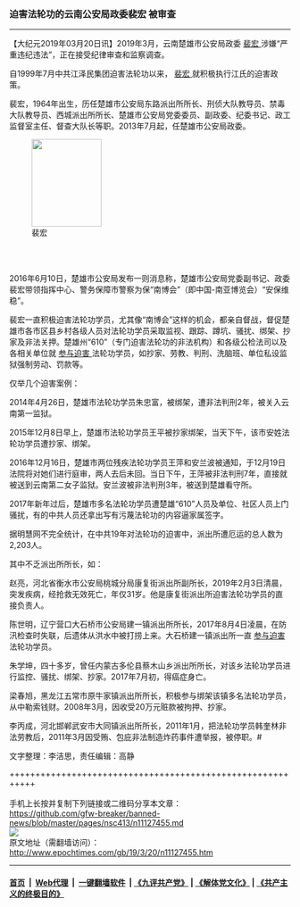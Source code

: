 ### 迫害法轮功的云南公安局政委裴宏 被审查
------------------------

<p>
 【大纪元2019年03月20日讯】2019年3月，云南楚雄市公安局政委
 <a href="http://www.epochtimes.com/gb/tag/%E8%A3%B4%E5%AE%8F.html">
  裴宏
 </a>
 涉嫌“严重违纪违法”，正在接受纪律审查和监察调查。
</p>
<p>
 自1999年7月中共江泽民集团迫害法轮功以来，
 <a href="http://www.epochtimes.com/gb/tag/%E8%A3%B4%E5%AE%8F.html">
  裴宏
 </a>
 就积极执行江氏的迫害政策。
</p>
<p>
 裴宏，1964年出生，历任楚雄市公安局东路派出所所长、刑侦大队教导员、禁毒大队教导员、西城派出所所长、楚雄市公安局党委委员、副政委、纪委书记、政工监督室主任、督查大队长等职。2013年7月起，任楚雄市公安局政委。
</p>
<figure class="wp-caption aligncenter" id="attachment_11127648" style="width: 125px">
 <a href="http://i.epochtimes.com/assets/uploads/2019/03/1-17.58.10.jpg">
  <img alt="" class="wp-image-11127648" height="157" src="http://i.epochtimes.com/assets/uploads/2019/03/1-17.58.10.jpg" width="125"/>
 </a>
 <br/><figcaption class="wp-caption-text">
  裴宏
 </figcaption><br/>
</figure><br/>
<p>
 2016年6月10日，楚雄市公安局发布一则消息称，楚雄市公安局党委副书记、政委裴宏带领指挥中心、警务保障市警察为保“南博会”（即中国-南亚博览会）“安保维稳”。
</p>
<p>
 裴宏一直积极迫害法轮功学员，尤其像“南博会”这样的机会，都亲自督战，督促楚雄市各市区县乡村各级人员对法轮功学员采取监视、跟踪、蹲坑、骚扰、绑架、抄家及非法关押。楚雄州“610”（专门迫害法轮功的非法机构）和各级公检法司以及各相关单位就
 <a href="http://www.epochtimes.com/gb/tag/%E5%8F%82%E4%B8%8E%E8%BF%AB%E5%AE%B3.html">
  参与迫害
 </a>
 法轮功学员，如抄家、劳教、判刑、洗脑班、单位私设监狱强制劳动、罚款等。
</p>
<p>
 仅举几个迫害案例：
</p>
<p>
 2014年4月26日，楚雄市法轮功学员朱忠富，被绑架，遭非法判刑2年，被关入云南第一监狱。
</p>
<p>
 2015年12月8日早上，楚雄市法轮功学员王平被抄家绑架，当天下午，该市安姓法轮功学员遭抄家、绑架。
</p>
<p>
 2016年12月16日，楚雄市两位残疾法轮功学员王萍和安兰波被通知，于12月19日法院将对她们进行庭审，两人去后未回。当日下午，王萍被非法判刑7年，直接就被送到云南第二女子监狱。安兰波被非法判刑3年，被送到楚雄看守所。
</p>
<p>
 2017年新年过后，楚雄市多名法轮功学员遭楚雄“610”人员及单位、社区人员上门骚扰，有的中共人员还拿出写有污蔑法轮功的内容逼家属签字。
</p>
<p>
 据明慧网不完全统计，在中共19年对法轮功的迫害中，派出所遭厄运的总人数为2,203人。
</p>
<p>
 其中不乏派出所所长，如：
</p>
<p>
 赵亮，河北省衡水市公安局桃城分局康复街派出所副所长，2019年2月3日清晨，突发疾病，经抢救无效死亡，年仅31岁。他是康复街派出所迫害法轮功学员的直接负责人。
</p>
<p>
 陈世明，辽宁营口大石桥市公安局建一镇派出所所长，2017年8月4日凌晨，在防汛检查时失联，后遗体从洪水中被打捞上来。大石桥建一镇派出所一直
 <a href="http://www.epochtimes.com/gb/tag/%E5%8F%82%E4%B8%8E%E8%BF%AB%E5%AE%B3.html">
  参与迫害
 </a>
 法轮功学员。
</p>
<p>
 朱学坤，四十多岁，曾任内蒙古多伦县蔡木山乡派出所所长，对该乡法轮功学员进行监控、骚扰、绑架、抄家。2017年7月初，得癌症身亡。
</p>
<p>
 梁春旭，黑龙江五常市原牛家镇派出所所长，积极参与绑架该镇多名法轮功学员，从中勒索钱财。2008年3月，因收受20万元赃款被拘押、抄家。
</p>
<p>
 李丙成，河北邯郸武安市大同镇派出所所长，2011年1月，把法轮功学员韩奎林非法劳教后，2011年3月因受贿、包庇非法制造炸药事件遭举报，被停职。#
</p>
<p>
 文字整理：李洁思，责任编辑：高静
</p>

+++++++++++++++++++++++++++++++++++++++++++++++++++++++++++<br/><br/>
手机上长按并复制下列链接或二维码分享本文章：<br/>
https://github.com/gfw-breaker/banned-news/blob/master/pages/nsc413/n11127455.md <br/>
<a href='https://github.com/gfw-breaker/banned-news/blob/master/pages/nsc413/n11127455.md'><img src='https://github.com/gfw-breaker/banned-news/blob/master/pages/nsc413/n11127455.md.png'/></a> <br/>
原文地址（需翻墙访问）：http://www.epochtimes.com/gb/19/3/20/n11127455.htm


------------------------
#### [首页](https://github.com/gfw-breaker/banned-news/blob/master/README.md) &nbsp;|&nbsp; [Web代理](https://github.com/labour-camp/helloworld) &nbsp;|&nbsp; [一键翻墙软件](https://github.com/gfw-breaker/nogfw/blob/master/README.md) &nbsp;| [《九评共产党》](https://github.com/gfw-breaker/9ping.md/blob/master/README.md#九评之一评共产党是什么) | [《解体党文化》](https://github.com/gfw-breaker/jtdwh.md/blob/master/README.md) | [《共产主义的终极目的》](https://github.com/gfw-breaker/gczydzjmd.md/blob/master/README.md)

